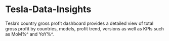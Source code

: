 # Tesla-Data-Insights
Tesla’s country gross profit dashboard provides a detailed view of total gross profit by countries, models, profit trend, versions as well as KPIs such as MoM%^ and YoY%^.
